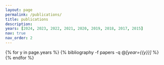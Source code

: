 ```yaml
---
layout: page
permalink: /publications/
title: publications
description: 
years: [2024, 2023, 2022, 2021, 2020, 2019, 2018, 2017, 2015]
nav: true
nav_order: 2
---
```


<div class="publications">

{% for y in page.years %}
  {% bibliography -f papers -q @*[year={{y}}]* %}
{% endfor %}

</div>